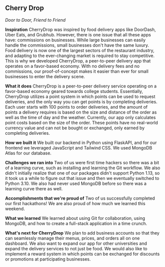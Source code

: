 ## Cherry Drop
_Door to Door, Friend to Friend_

**Inspiration**
CherryDrop was inspired by food delivery apps like DoorDash, Uber Eats, and Grubhub. However, there is one issue that all these apps have: commissions on businesses. While large businesses can easily handle the commissions, small businesses don't have the same luxury. Food delivery is now one of the largest sectors of the restaurant industry, and adapting to the ever-changing market is required to stay competitive. This is why we developed CherryDrop, a peer-to-peer delivery app that operates on a favor-based economy. With no delivery fees and no commissions, our proof-of-concept makes it easier than ever for small businesses to enter the delivery scene.

**What it does**
CherryDrop is a peer-to-peer delivery service operating on a favor-based economy geared towards college students. Essentially, CherryDrop utilizes a point system in which points can be used to request deliveries, and the only way you can get points is by completing deliveries. Each user starts with 100 points to order deliveries, and the amount of points a delivery requires is based on the size and distance of the order as well as the time of day and the weather. Currently, our app only calculates point costs based on the size of the order. These points have no real-world currency value and can not be bought or exchanged, only earned by completing deliveries.

**How we built it**
We built our backend in Python using FlaskAPI, and for our frontend we leveraged JavaScript and Tailwind CSS. We used MongoDB Atlas for our database. 

**Challenges we ran into**
Two of us were first time hackers so there was a bit of a learning curve, such as installing and learning the Git workflow. We also didn't initially realize that one of our packages didn't support Python 1.13, so it took us a while to figure out that issue and then we eventually switched to Python 3.10. We also had never used MongoDB before so there was a learning curve there as well.

**Accomplishments that we're proud of**
Two of us successfully completed our first hackathons! We are also proud of how much we learned this weekend.

**What we learned**
We learned about using Git for collaboration, using MongoDB, and how to create a full-stack application in a time crunch.

**What's next for CherryDrop**
We plan to add business accounts so that they can seamlessly manage their menus, prices, and orders all on one dashboard. We also want to expand our app for other universities and expand the delivery services to not just be food. We would also like to implement a reward system in which points can be exchanged for discounts or promotions at participating businesses.
